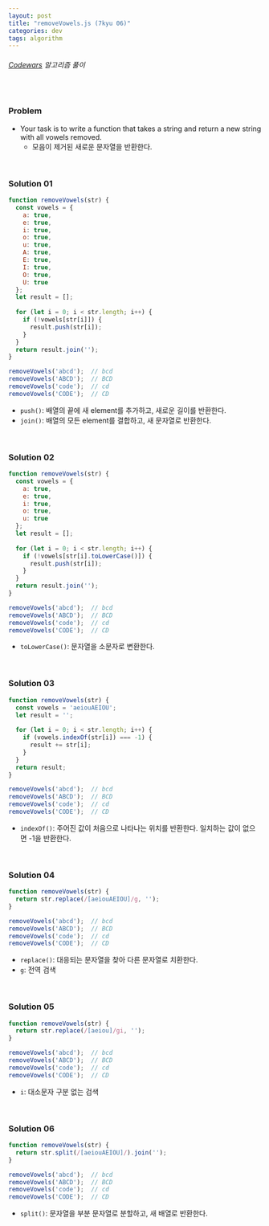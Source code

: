 ```yaml
---
layout: post
title: "removeVowels.js (7kyu 06)"
categories: dev
tags: algorithm
---
```


###### [Codewars](https://www.codewars.com) 알고리즘 풀이

<br>

### Problem

- Your task is to write a function that takes a string and return a new string with all vowels removed.
  - 모음이 제거된 새로운 문자열을 반환한다.

<br>

### Solution 01

```js
function removeVowels(str) {
  const vowels = {
    a: true,
    e: true,
    i: true,
    o: true,
    u: true,
    A: true,
    E: true,
    I: true,
    O: true,
    U: true
  };
  let result = [];
  
  for (let i = 0; i < str.length; i++) {
    if (!vowels[str[i]]) {
      result.push(str[i]);
    }
  }
  return result.join('');
}

removeVowels('abcd');  // bcd
removeVowels('ABCD');  // BCD
removeVowels('code');  // cd
removeVowels('CODE');  // CD
```

- `push()`: 배열의 끝에 새 element를 추가하고, 새로운 길이를 반환한다.
- `join()`: 배열의 모든 element를 결합하고, 새 문자열로 반환한다.

<br>

### Solution 02

```js
function removeVowels(str) {
  const vowels = {
    a: true,
    e: true,
    i: true,
    o: true,
    u: true
  };
  let result = [];
  
  for (let i = 0; i < str.length; i++) {
    if (!vowels[str[i].toLowerCase()]) {
      result.push(str[i]);
    }
  }
  return result.join('');
}

removeVowels('abcd');  // bcd
removeVowels('ABCD');  // BCD
removeVowels('code');  // cd
removeVowels('CODE');  // CD
```

- `toLowerCase()`: 문자열을 소문자로 변환한다.

<br>

### Solution 03

```js
function removeVowels(str) {
  const vowels = 'aeiouAEIOU';
  let result = '';
  
  for (let i = 0; i < str.length; i++) {
    if (vowels.indexOf(str[i]) === -1) {
      result += str[i];
    }
  }
  return result;
}

removeVowels('abcd');  // bcd
removeVowels('ABCD');  // BCD
removeVowels('code');  // cd
removeVowels('CODE');  // CD
```

- `indexOf()`: 주어진 값이 처음으로 나타나는 위치를 반환한다. 일치하는 값이 없으면 -1을 반환한다.

<br>

### Solution 04

```js
function removeVowels(str) {
  return str.replace(/[aeiouAEIOU]/g, '');
}

removeVowels('abcd');  // bcd
removeVowels('ABCD');  // BCD
removeVowels('code');  // cd
removeVowels('CODE');  // CD
```

- `replace()`: 대응되는 문자열을 찾아 다른 문자열로 치환한다.
- `g`: 전역 검색

<br>

### Solution 05

```js
function removeVowels(str) {
  return str.replace(/[aeiou]/gi, '');
}

removeVowels('abcd');  // bcd
removeVowels('ABCD');  // BCD
removeVowels('code');  // cd
removeVowels('CODE');  // CD
```

- `i`: 대소문자 구분 없는 검색

<br>

### Solution 06

```js
function removeVowels(str) {
  return str.split(/[aeiouAEIOU]/).join('');
}

removeVowels('abcd');  // bcd
removeVowels('ABCD');  // BCD
removeVowels('code');  // cd
removeVowels('CODE');  // CD
```

- `split()`: 문자열을 부분 문자열로 분할하고, 새 배열로 반환한다.

<br>

<br>